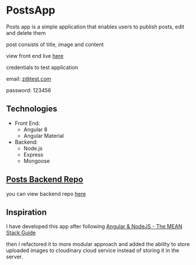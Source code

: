 # PostsApp

Posts app is a simple application that enables users to publish posts, edit and delete them

post consists of title, image and content

view front end live [here](https://maa-posts-app.netlify.com/)

credentials to test application

email: z@test.com

password: 123456

## Technologies

- Front End:
  - Angular 8
  - Angular Material
- Backend:
  - Node.js
  - Express
  - Mongoose

## [Posts Backend Repo](https://github.com/mohamed-elattar/posts-backend)

you can view backend repo [here](https://github.com/mohamed-elattar/posts-backend)

## Inspiration

I have developed this app after following [Angular & NodeJS - The MEAN Stack Guide](https://www.udemy.com/course/angular-2-and-nodejs-the-practical-guide/)

then I refactored it to more modular approach and added the ability to store uploaded images to cloudinary cloud service instead of storing it in the server.
